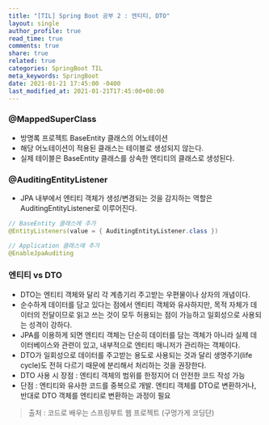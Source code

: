 ```yaml
---
title: "[TIL] Spring Boot 공부 2 : 엔티티, DTO"
layout: single
author_profile: true
read_time: true
comments: true
share: true
related: true
categories: SpringBoot TIL
meta_keywords: SpringBoot
date: 2021-01-21 17:45:00 -0400
last_modified_at: 2021-01-21T17:45:00+08:00
---
```


### @MappedSuperClass
- 방명록 프로젝트 BaseEntity 클래스의 어노테이션
- 해당 어노테이션이 적용된 클래스는 테이블로 생성되지 않는다.
- 실제 테이블은 BaseEntity 클래스를 상속한 엔티티의 클래스로 생성된다.

### @AuditingEntityListener
- JPA 내부에서 엔티티 객체가 생성/변경되는 것을 감지하는 역할은 AuditingEntityListener로 이루어진다.

```java
// BaseEntity 클래스에 추가
@EntityListeners(value = { AuditingEntityListener.class })

// Application 클래스에 추가
@EnableJpaAuditing
```

### 엔티티 vs DTO
- DTO는 엔티티 객체와 달리 각 계층기리 주고받는 우편물이나 상자의 개념이다.
- 순수하게 데이터를 담고 있다는 점에서 엔티티 객체와 유사하지만, 목적 자체가 데이터의 전달이므로 읽고 쓰는 것이 모두 허용되는 점이 가능하고 일회성으로 사용되는 성격이 강하다.
- JPA를 이용하게 되면 엔티티 객체는 단순히 데이터를 담는 객체가 아니라 실제 데이터베이스와 관련이 있고, 내부적으로 엔티티 매니저가 관리하는 객체이다.
- DTO가 일회성으로 데이터를 주고받는 용도로 사용되는 것과 달리 생명주기(life cycle)도 전혀 다르기 때문에 분리해서 처리하는 것을 권장한다.
- DTO 사용 시 장점 : 엔티티 객체의 범위를 한정지어 더 안전한 코드 작성 가능
- 단점 : 엔티티와 유사한 코드를 중복으로 개발. 엔티티 객체를 DTO로 변환하거나, 반대로 DTO 객체를 엔티티로 변환하는 과정이 필요
> 출처 : 코드로 배우는 스프링부트 웹 프로젝트 (구멍가게 코딩단)